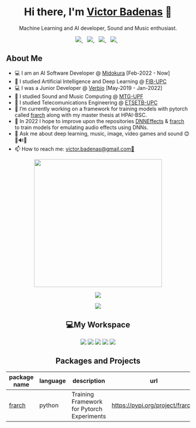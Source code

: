 <h1 align='center'>
    Hi there, I'm <a href="https://github.com/victorbadenas">Victor Badenas</a> 👋
</h1>

<p align='center'>
Machine Learning and AI developer, Sound and Music enthusiast.
</p>

<p align='center'>
  <a href="https://www.linkedin.com/in/v%C3%ADctor-badenas-crespo-6a7a0017a/">
    <img src="https://img.shields.io/badge/linkedin-%230077B5.svg?&style=for-the-badge&logo=linkedin&logoColor=white" />
  </a>&nbsp;&nbsp;
  <a href="https://www.instagram.com/victorbadenas/">
    <img src="https://img.shields.io/badge/instagram-%23E4405F.svg?&style=for-the-badge&logo=instagram&logoColor=white" />
  </a>&nbsp;&nbsp;
  <a href="https://twitter.com/pirulok02">
    <img src="https://img.shields.io/badge/Twitter-1DA1F2?style=for-the-badge&logo=twitter&logoColor=white" />
  </a>&nbsp;&nbsp;
  <a href="https://github.com/victorbadenas">
    <img src="https://img.shields.io/badge/GitHub-100000?style=for-the-badge&logo=github&logoColor=white" />
  </a>&nbsp;&nbsp;
</p>

<h2>About Me</h2>

- 💻 I am an AI Software Developer @ [Midokura](https://www.midokura.com/) [Feb-2022 - Now]
- 🌱 I studied Artificial Intelligence and Deep Learning @ [FIB-UPC](https://www.fib.upc.edu/ca)<br>
- 💻 I was a Junior Developer @ [Verbio](https://www.verbio.com/) [May-2019 - Jan-2022]
- 🌱 I studied Sound and Music Computing @ [MTG-UPF](https://www.upf.edu/web/mtg)<br>
- 🌱 I studied Telecomunications Engineering @ [ETSETB-UPC](https://telecos.upc.edu/es)<br>
- 🔭 I’m currently working on a framework for training models with pytorch called [frarch](https://github.com/victorbadenas/frarch) along with my master thesis at HPAI-BSC.<br>
- 🤔 In 2022 I hope to improve upon the repositories [DNNEffects](https://github.com/victorbadenas/DNNEffects) & [frarch](https://github.com/victorbadenas/frarch) to train models for emulating audio effects using DNNs.<br>
- 💬 Ask me about deep learning, music, image, video games and sound 😊🎵🔊📖<br>
- 📫 How to reach me: [victor.badenas@gmail.com📧](mailto:victor.badenas@gmail.com)<br>

<p align='center'>
  <a href="#"><img src="https://github-readme-stats.vercel.app/api?username=victorbadenas&show_icons=true&count_private=true&theme=dark" width="350"></a>
</p>

<p align='center'>
  <a href=""><img src="https://github-readme-stats.vercel.app/api/top-langs/?username=victorbadenas&theme=dark&hide=jupyter notebook,TeX&layout=compact"></a>
</p>

<p align='center'>
  <a href=""><img src="https://activity-graph.herokuapp.com/graph?username=victorbadenas&theme=github"></a>
</p>

<h2 align='center'>💻My Workspace</h2>
<p align='center'>
    <img src='https://img.shields.io/badge/Linux-FCC624?style=for-the-badge&logo=linux&logoColor=black'>
    <img src='https://img.shields.io/badge/Ubuntu-E95420?style=for-the-badge&logo=ubuntu&logoColor=black'>
    <img src='https://img.shields.io/badge/AMD-Ryzen_9_5900X-ED1C24?style=for-the-badge&logo=amd&logoColor=black'>
    <img src="https://img.shields.io/badge/RAM-32GB-%230071C5.svg?&style=for-the-badge&logoColor=white" />
    <img src='https://img.shields.io/badge/NVIDIA-GTX1060-76B900?style=for-the-badge&logo=nvidia&logoColor=white'>
</p>

<h2 align='center'>Packages and Projects</h2>

<p align='center'>
    
|package name|language|description|url|version|
|---|---|---|---|---|
|[frarch](https://github.com/victorbadenas/frarch)|python|Training Framework for Pytorch Experiments|https://pypi.org/project/frarch/|<a href=""><img src="https://img.shields.io/static/v1?label=frarch&message=v0.1.5&color=blue&style=flat&logo=python"></a>|

</p>
